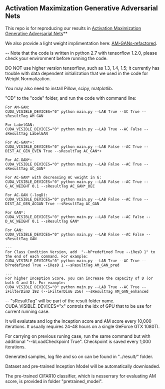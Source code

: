 ## Activation Maximization Generative Adversarial Nets

This repo is for reproducing our results in [Activation Maximization Generative Adversarial Nets](https://arxiv.org/abs/1703.02000)**

We also provide a light weight implimentation here: [AM-GANs-refactored](https://github.com/ZhimingZhou/AM-GANs-refactored).

--
Note that the code is written in python 2.7 with tensorflow 1.2.0, please check your environment before running the code. 

DO NOT use higher version tensorflow, such as 1.3, 1.4, 1.5; it currently has trouble with data dependent initialization that we used in the code for Weight Normalization. 

You may also need to install Pillow, scipy, matplotlib.

"CD" to the "code" folder, and run the code with command line:

    For AM-GAN:
    CUDA_VISIBLE_DEVICES="0" python main.py --LAB True --AC True --sResultTag AM_GAN

    For LabelGAN:
    CUDA_VISIBLE_DEVICES="0" python main.py --LAB True --AC False --sResultTag LabelGAN

    For AC-GAN*+:
    CUDA_VISIBLE_DEVICES="0" python main.py --LAB False --AC True --DIST_AC_GEN_EVEN True --sResultTag AC_GAN*+

    For AC-GAN*:
    CUDA_VISIBLE_DEVICES="0" python main.py --LAB False --AC True --sResultTag AC_GAN*

    For AC-GAN* with decreasing AC weight in G:
    CUDA_VISIBLE_DEVICES="0" python main.py --LAB False --AC True --G_AC_WEIGHT 0.1 --sResultTag AC_GAN*_DEC

    For AC-GAN (-logD):
    CUDA_VISIBLE_DEVICES="0" python main.py --LAB False --AC True --DIST_AC_GEN_ACGAN True --sResultTag AC_GAN

    For GAN*:
    CUDA_VISIBLE_DEVICES="0" python main.py --LAB False --AC False --D_AC_WEIGHT 0.1 --sResultTag GAN*

    For GAN:
    CUDA_VISIBLE_DEVICES="0" python main.py --LAB False --AC False --sResultTag GAN

    ---
    For Class Condition Version, add  "--bPredefined True --iResD 1" to the end of each command. For example:
    CUDA_VISIBLE_DEVICES="0" python main.py --LAB True --AC True --bPredefined True --iResD 1 --sResultTag AM_GAN_pred 

    ---
    For higher Inception Score, you can increase the capacity of D (or both G and D). For example:
    CUDA_VISIBLE_DEVICES="0" python main.py --LAB True --AC True --iFilterDimD 192 (--iFilterDimG 256) --sResultTag AM_GAN_enhanced

--
"sResultTag" will be part of the result folder name. CUDA_VISIBLE_DEVICES="x" controls the idx of GPU that to be use for current running case.

It will evalutate and log the Inception score and AM score every 10,000 iterations. It usually requires 24-48 hours on a single GeForce GTX 1080TI.

For carrying on previous runing case, run the same command but with additional "--bLoadCheckpoint True". Checkpoint is saved every 1,000 iterations.

Generated samples, log file and so on can be found in "../result/" folder.

Dataset and pre-trained Inception Model will be automatically downloaded.

The pre-trained CIFAR10 classifier, which is nesserrary for evaluating AM score, is provided in folder "pretrained_model".
